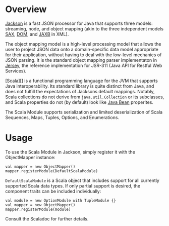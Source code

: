 # Overview

[Jackson][] is a fast JSON processor for Java that supports three models:
streaming, node, and object mapping (akin to the three independent models
[SAX][], [DOM][], and [JAXB][] in XML).

The object mapping model is a high-level processing model that allows the
user to project JSON data onto a domain-specific data model appropriate
for their application, without having to deal with the low-level mechanics
of JSON parsing. It is the standard object mapping parser implementaton
in [Jersey][], the reference implementation for JSR-311 (Java API for
Restful Web Services).

[Scala][] is a functional programming language for the JVM that supports
Java interoperability. Its standard library is quite distinct from Java,
and does not fulfill the expectations of Jacksons default mappings.
Notably, Scala collections do not derive from `java.util.Collection` or
its subclasses, and Scala properties do not (by default) look like [Java
Bean][] properites.

The Scala Module supports serialization and limited deserialization of
Scala Sequences, Maps, Tuples, Options, and Enumerations.

# Usage

To use the Scala Module in Jackson, simply register it with the
ObjectMapper instance:

    val mapper = new ObjectMapper()
    mapper.registerModule(DefaultScalaModule)

`DefaultScalaModule` is a Scala object that includes support for all
currently supported Scala data types. If only partial support is desired,
the component traits can be included individually:

    val module = new OptionModule with TupleModule {}
    val mapper = new ObjectMapper()
    mapper.registerModule(module)

Consult the Scaladoc for further details.

[Jackson]: http://jackson.codehaus.org/
[SAX]: http://www.saxproject.org/
[DOM]: http://www.w3.org/TR/DOM-Level-3-Core/
[JAXB]: http://jaxb.java.net/
[Jersey]: http://jersey.java.net/
[Java Bean]: http://www.oracle.com/technetwork/java/javase/documentation/spec-136004.html
